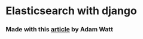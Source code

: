 # Elasticsearch with django

### Made with this [article](https://medium.freecodecamp.org/elasticsearch-with-django-the-easy-way-909375bc16cb) by Adam Watt

